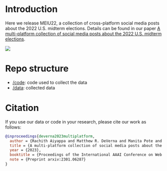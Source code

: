 # Introduction

Here we release MEIU22, a collection of cross-platform social media posts about the 2022 U.S. midterm elections.
Details can be found in our paper [A multi-platform collection of social media posts about the 2022 U.S. midterm elections](https://arxiv.org/abs/2301.06287).

![](architecture.png)

# Repo structure
- [/code](/code): code used to collect the data
- [/data](/data): collected data

# Citation

If you use our data or code in your research, please cite our work as follows:

```bib
@inproceedings{deverna2023multiplatform,
  author = {Rachith Aiyappa and Matthew R. DeVerna and Manita Pote and Bao Tran Truong and Wanying Zhao and David Axelrod and Aria Pessianzadeh and Zoher Kachwala and Munjung Kim and Ozgur Can Seckin and Minsuk Kim and Sunny Gandhi and Amrutha Manikonda and Francesco Pierri and Filippo Menczer and Kai-Cheng Yang},
  title = {A multi-platform collection of social media posts about the 2022 U.S. midterm elections},
  year = {2023},
  booktitle = {Proceedings of the International AAAI Conference on Web and Social Media},
  note = {Preprint arxiv:2301.06287}
}
```
